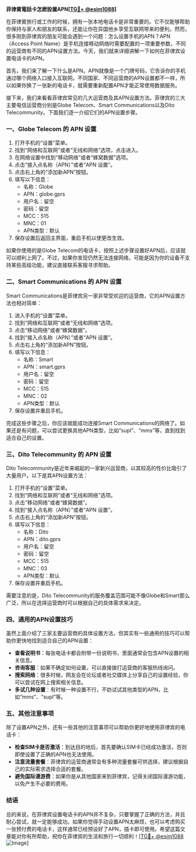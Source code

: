 **菲律賓電話卡怎麽設置APN[[TG💪+ @esim1088](https://t.me/s/esim1088)]**

在菲律賓旅行或工作的时候，拥有一张本地电话卡是非常重要的。它不仅能够帮助你保持与家人和朋友的联系，还能让你在异国他乡享受互联网带来的便利。然而，很多刚到菲律宾的朋友可能会遇到一个问题：怎么设置手机的APN？APN（Access Point Name）是手机连接移动网络时需要配置的一项重要参数，不同的运营商有不同的APN设置方法。今天，我们就来详细讲解一下如何在菲律宾设置电话卡的APN。

首先，我们来了解一下什么是APN。APN就像是一个门牌号码，它告诉你的手机通过哪个网络入口接入互联网。不同国家、不同运营商的APN设置都不一样，所以如果你换了一张新的电话卡，就需要重新配置APN才能正常使用数据服务。

接下来，我们来看看菲律宾常见的几大运营商及其APN设置方法。菲律宾的三大主要电信运营商分别是Globe Telecom、Smart Communications以及Dito Telecommunity。下面我们逐一介绍它们的APN设置步骤。

### **一、Globe Telecom 的 APN 设置**

1. 打开手机的“设置”菜单。
2. 找到“网络和互联网”或者“无线和网络”选项，点击进入。
3. 在网络设置中找到“移动网络”或者“蜂窝数据”选项。
4. 点击“接入点名称（APN）”或者“APN 设置”。
5. 点击右上角的“添加新APN”按钮。
6. 填写以下信息：
   - 名称：Globe
   - APN：globe.gprs
   - 用户名：留空
   - 密码：留空
   - MCC：515
   - MNC：01
   - APN类型：默认
7. 保存设置后返回主界面，重启手机以使更改生效。

如果你使用的是Globe Telecom的电话卡，按照上述步骤设置好APN后，应该就可以顺利上网了。不过，如果你发现仍然无法连接网络，可能是因为你的设备不支持某些高级功能，建议直接联系客服寻求帮助。

### **二、Smart Communications 的 APN 设置**

Smart Communications是菲律宾另一家非常受欢迎的运营商，它的APN设置方法也相对简单：

1. 进入手机的“设置”菜单。
2. 找到“网络和互联网”或者“无线和网络”选项。
3. 点击“移动网络”或者“蜂窝数据”。
4. 找到“接入点名称（APN）”或者“APN 设置”。
5. 点击右上角的“添加新APN”按钮。
6. 填写以下信息：
   - 名称：Smart
   - APN：smart.gprs
   - 用户名：留空
   - 密码：留空
   - MCC：515
   - MNC：02
   - APN类型：默认
7. 保存设置并重启手机。

完成这些步骤之后，你应该就能成功连接Smart Communications的网络了。如果还是有问题，可以尝试更换其他APN类型，比如“supl”、“mms”等，直到找到适合自己的设置。

### **三、Dito Telecommunity 的 APN 设置**

Dito Telecommunity是近年来崛起的一家新兴运营商，以其较高的性价比吸引了大量用户。以下是其APN设置方法：

1. 打开手机的“设置”菜单。
2. 找到“网络和互联网”或者“无线和网络”选项。
3. 点击“移动网络”或者“蜂窝数据”。
4. 找到“接入点名称（APN）”或者“APN 设置”。
5. 点击右上角的“添加新APN”按钮。
6. 填写以下信息：
   - 名称：Dito
   - APN：dito.gprs
   - 用户名：留空
   - 密码：留空
   - MCC：515
   - MNC：03
   - APN类型：默认
7. 保存设置并重启手机。

需要注意的是，Dito Telecommunity的服务覆盖范围可能不像Globe和Smart那么广泛，所以在选择运营商时可以根据自己的具体需求来决定。

### **四、通用的APN设置技巧**

虽然上面介绍了三家主要运营商的具体设置方法，但其实有一些通用的技巧可以帮助你更快地找到适合自己的APN设置：

- **查看说明书**：每张电话卡都会附带一份说明书，里面通常会包含APN设置的相关信息。
- **咨询客服**：如果不确定如何设置，可以直接拨打运营商的客服热线询问。
- **搜索网络**：很多时候，网友会在论坛或者社交媒体上分享自己的设置经验，你可以尝试在网上搜索相关信息。
- **多试几种设置**：有时候一种设置不行，不妨试试其他类型的APN，比如“mms”、“supl”等。

### **五、其他注意事项**

除了设置APN之外，还有一些其他的注意事项可以帮助你更好地使用菲律宾的电话卡：

- **检查SIM卡是否激活**：到达目的地后，首先要确认SIM卡已经成功激活，否则即使设置了正确的APN也无法使用。
- **注意流量套餐**：菲律宾的运营商通常会有多种流量套餐可供选择，建议根据自己的实际需求选择合适的套餐。
- **避免国际漫游费**：如果你是从其他国家来到菲律宾，记得关闭国际漫游功能，以免产生不必要的费用。

### **结语**

总的来说，在菲律宾设置电话卡的APN并不复杂，只要掌握了正确的方法，并且耐心尝试，就一定能够成功。如果你觉得手动设置APN太麻烦，也可以考虑购买一张预付费的电话卡，这样通常已经预设好了APN，插卡即可使用。希望这篇文章能对你有所帮助，祝你在菲律宾的生活和旅行一切顺利！[[TG💪+ @esim1088](https://t.me/s/esim1088) ![Image](https://i.postimg.cc/4NQfJmqS/Snipaste-2025-05-13-00-14-12.png)]